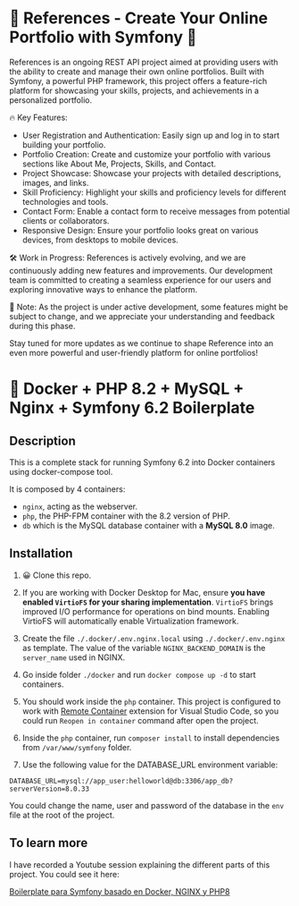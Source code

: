 
#  🚀 References - Create Your Online Portfolio with Symfony 🚀

References is an ongoing REST API project aimed at providing users with the ability to create and manage their own online portfolios. Built with Symfony, a powerful PHP framework, this project offers a feature-rich platform for showcasing your skills, projects, and achievements in a personalized portfolio.

🔥 Key Features:
- User Registration and Authentication: Easily sign up and log in to start building your portfolio.
- Portfolio Creation: Create and customize your portfolio with various sections like About Me, Projects, Skills, and Contact.
- Project Showcase: Showcase your projects with detailed descriptions, images, and links.
- Skill Proficiency: Highlight your skills and proficiency levels for different technologies and tools.
- Contact Form: Enable a contact form to receive messages from potential clients or collaborators.
- Responsive Design: Ensure your portfolio looks great on various devices, from desktops to mobile devices.

🛠️ Work in Progress:
References is actively evolving, and we are continuously adding new features and improvements. Our development team is committed to creating a seamless experience for our users and exploring innovative ways to enhance the platform.

📝 Note:
As the project is under active development, some features might be subject to change, and we appreciate your understanding and feedback during this phase.

Stay tuned for more updates as we continue to shape Reference into an even more powerful and user-friendly platform for online portfolios!

# 🐳 Docker + PHP 8.2 + MySQL + Nginx + Symfony 6.2 Boilerplate

## Description

This is a complete stack for running Symfony 6.2 into Docker containers using docker-compose tool.

It is composed by 4 containers:

- `nginx`, acting as the webserver.
- `php`, the PHP-FPM container with the 8.2 version of PHP.
- `db` which is the MySQL database container with a **MySQL 8.0** image.

## Installation

1. 😀 Clone this repo.

2. If you are working with Docker Desktop for Mac, ensure **you have enabled `VirtioFS` for your sharing implementation**. `VirtioFS` brings improved I/O performance for operations on bind mounts. Enabling VirtioFS will automatically enable Virtualization framework.

3. Create the file `./.docker/.env.nginx.local` using `./.docker/.env.nginx` as template. The value of the variable `NGINX_BACKEND_DOMAIN` is the `server_name` used in NGINX.

4. Go inside folder `./docker` and run `docker compose up -d` to start containers.

5. You should work inside the `php` container. This project is configured to work with [Remote Container](https://marketplace.visualstudio.com/items?itemName=ms-vscode-remote.remote-containers) extension for Visual Studio Code, so you could run `Reopen in container` command after open the project.

6. Inside the `php` container, run `composer install` to install dependencies from `/var/www/symfony` folder.

7. Use the following value for the DATABASE_URL environment variable:

```
DATABASE_URL=mysql://app_user:helloworld@db:3306/app_db?serverVersion=8.0.33
```

You could change the name, user and password of the database in the `env` file at the root of the project.

## To learn more

I have recorded a Youtube session explaining the different parts of this project. You could see it here:

[Boilerplate para Symfony basado en Docker, NGINX y PHP8](https://youtu.be/A82-hry3Zvw)
